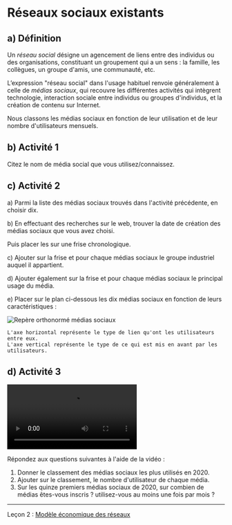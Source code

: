 # Réseaux sociaux existants

## a) Définition

Un *réseau social* désigne un agencement de liens entre des individus ou des organisations, constituant un groupement qui a un sens : la famille, les collègues, un groupe d'amis, une communauté, etc. 

L’expression "réseau social" dans l'usage habituel renvoie généralement à celle de *médias sociaux*, qui recouvre les différentes activités qui intègrent technologie, interaction sociale entre individus ou groupes d'individus, et la création de contenu sur Internet.

Nous classons les médias sociaux en fonction de leur utilisation et de leur nombre d'utilisateurs mensuels.

## b) Activité 1

Citez le nom de média social que vous utilisez/connaissez.

## c) Activité 2

a) Parmi la liste des médias sociaux trouvés dans l'activité précédente, en choisir dix.

b) En effectuant des recherches sur le web, trouver la date de création des médias sociaux que vous avez choisi.

Puis placer les sur une frise chronologique.

c) Ajouter sur la frise et pour chaque médias sociaux le groupe industriel auquel il appartient.

d) Ajouter également sur la frise et pour chaque médias sociaux le principal usage du média.

e) Placer sur le plan ci-dessous les dix médias sociaux en fonction de leurs caractéristiques :

![Repère orthonormé médias sociaux](./img/repere_medias_sociaux.drawio.png)

```
L'axe horizontal représente le type de lien qu'ont les utilisateurs entre eux.
L'axe vertical représente le type de ce qui est mis en avant par les utilisateurs.
```

## d) Activité 3

![Evolution des médias sociaux par nombre d'utilisateur dans le monde - Wikipédia](./img/nombre_utilisateurs_medias_sociaux_evolution.mp4)

Répondez aux questions suivantes à l'aide de la vidéo :

1. Donner le classement des médias sociaux les plus utilisés en 2020.
2. Ajouter sur le classement, le nombre d'utilisateur de chaque média.
3. Sur les quinze premiers médias sociaux de 2020, sur combien de médias êtes-vous inscris ? utilisez-vous au moins une fois par mois ?

___________

Leçon 2 : [Modèle économique des réseaux](./Modele_economique.md)